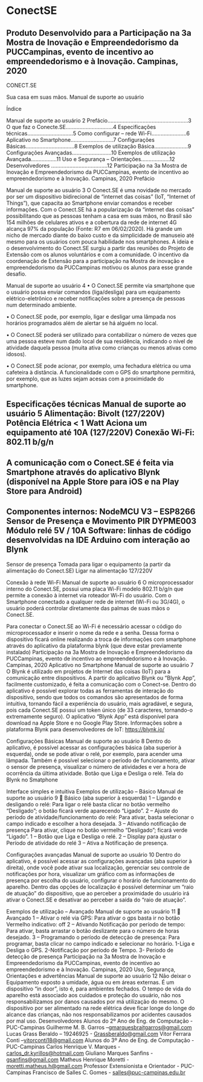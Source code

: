 # ConectSE

Produto Desenvolvido para a Participação na
3a Mostra de
Inovação e
Empreendedorismo da PUCCampinas,
evento de
incentivo ao
empreendedorismo e à
Inovação.
Campinas, 2020
-----------------------------------------------------------------------------


CONECT.SE

Sua casa em suas mãos.
Manual de suporte
ao usuário



Índice


 Manual de suporte ao usuário
2
Prefácio……….....…………...……..................3
O que faz o Conecte.SE….........…….............4
Especificações técnicas………..………..........5
Como configurar – rede Wi-Fi…....….............6
Aplicativo no Smartphone………...….............7
Configurações Básicas………...….................8
Exemplos de utilização Básica…....…............9
Configurações Avançadas……..……............10
Exemplos de utilização Avançada.................11
Uso e Segurança – Orientações…................12
Desenvolvedores .......………...........……....12
Participação na
3a Mostra de
Inovação e
Empreendedorismo da PUCCampinas,
evento de
incentivo ao
empreendedorismo e à
Inovação.
Campinas, 2020
Prefácio






 Manual de suporte ao usuário
3
O Conect.SE é uma novidade no mercado
por ser um dispositivo bidirecional de
“internet das coisas” (IoT, “Internet of
Things”), que capacita ao Smartphone
enviar comandos e receber informações.
Com o Conect.SE há a popularização da
“internet das coisas” possibilitando que as
pessoas tenham a casa em suas mãos, no
Brasil são 154 milhões de celulares ativos e
a cobertura da rede de internet 4G alcança
97% da população (Fonte: R7 em
06/02/2020). Há grande um nicho de
mercado diante do baixo custo e da
simplicidade de manuseio até mesmo para
os usuários com pouca habilidade nos
smartphones.
A ideia e o desenvolvimento do Conect.SE
surgiu a partir das reuniões do Projeto de
Extensão com os alunos voluntários e com
a comunidade. O incentivo da coordenação
de Extensão para a participação na Mostra
de inovação e empreendedorismo da PUCCampinas motivou os alunos para esse
grande desafio.






 Manual de suporte ao usuário
4
• O Conect.SE permite via smartphone que o
usuário possa enviar comandos (liga/desliga)
para um equipamento elétrico-eletrônico e
receber notificações sobre a presença de
pessoas num determinado ambiente.

• O Conect.SE pode, por exemplo, ligar e
desligar uma lâmpada nos horários
programados além de alertar se há alguém
no local.

• O Conect.SE poderá ser
utilizado para contabilizar o número de vezes
que uma pessoa esteve num dado local de
sua residência, indicando o nível de
atividade daquela pessoa (muita ativa como
crianças ou menos ativas como idosos).

• O Conect.SE pode acionar, por
exemplo, uma fechadura elétrica ou uma
cafeteira à distância. A funcionalidade com o
GPS do smartphone permitirá, por exemplo,
que as luzes sejam acesas com a
proximidade do smartphone.





Especificações
técnicas
 Manual de suporte ao usuário
5
Alimentação: Bivolt (127/220V)
Potência Elétrica < 1 Watt
Aciona um equipamento até 10A (127/220V)
Conexão Wi-Fi: 802.11 b/g/n
-----------
A comunicação com o Conect.SE é feita via
Smartphone através do aplicativo Blynk
(disponível na Apple Store para iOS e na
Play Store para Android)
------------
Componentes internos:
NodeMCU V3 – ESP8266
Sensor de Presença e Movimento PIR DYPME003
Módulo relé 5V / 10A
Software: linhas de código desenvolvidas na IDE
Arduino com interação ao Blynk
---------------
Sensor de
presença
Tomada para
ligar o
equipamento (a
partir da
alimentação do
Conect.SE)
Ligar na
alimentação
127/220V





Conexão à rede Wi-Fi
 Manual de suporte ao usuário
6
 O microprocessador interno
do Conect.SE, possui uma placa Wi-Fi modelo
802.11 b/g/n que permite a conexão à internet
via roteador Wi-Fi do usuário. Com
o Smartphone conectado a qualquer rede de
internet (Wi-Fi ou 3G/4G), o usuário poderá
controlar diretamente das palmas de suas
mãos o Conect.SE.

Para conectar o Conect.SE ao Wi-Fi é
necessário acessar o código do
microprocessador e inserir o nome da rede e a
senha. Dessa forma o dispositivo ficará online
realizando a troca de informações com
smartphone através do aplicativo da plataforma
blynk (que deve estar previamente instalado)
Participação na
3a Mostra de
Inovação e
Empreendedorismo da PUCCampinas,
evento de
incentivo ao
empreendedorismo e à
Inovação.
Campinas, 2020
Aplicativo no
Smartphone
 Manual de suporte ao usuário
7
 O Blynk é utilizado em projetos de Internet
das coisas (IoT) para a comunicação entre
dispositivos. A partir do aplicativo Blynk ou “Blynk
App”, facilmente customizado, é feita a
comunicação com o Conect-se. Dentro do
aplicativo é possível explorar todas as
ferramentas de interação do dispositivo, sendo
que todos os comandos são apresentados de
forma intuitiva, tornando fácil a experiência do
usuário, mais agradável, e segura, pois cada
Conect.SE possui um token único (de 33
caracteres, tornando-o extremamente seguro).
O aplicativo “Blynk App”
está disponível para
download na Apple Store e
no Google Play Store.
Informações sobre a
plataforma Blynk para
desenvolvedores de IoT:
https://blynk.io/

Configurações
Básicas
 Manual de suporte ao usuário
8
Dentro do aplicativo, é possível acessar as
configurações básica (aba superior à esquerda),
onde se pode ativar o relé, por exemplo, para
acender uma lâmpada. Também é possível
selecionar o período de funcionamento, ativar o
sensor de presença, visualizar o número de
atividades e ver a hora de ocorrência da última
atividade.
Botão que Liga e
Desliga o relé.
Tela do Blynk no
Smatphone



Interface simples e
intuitiva
Exemplos de
utilização – Básico
 Manual de suporte ao usuário
9
 Básico (aba superior à esquerda)
1 – Ligando e desligando o relé:
Para ligar o relé basta clicar no botão
vermelho “Desligado”; o botão ficará
verde aparecendo “Ligado”.
2 – Ajuste do período
de atividade/funcionamento do relé:
Para ativar, basta selecionar o
campo indicado e escolher a hora
desejada.
3 – Ativando notificação de presença
Para ativar, clique no botão vermelho
“Desligado”; ficará verde “Ligado”.
1 – Botão que
Liga e Desliga o relé.
2 – Display para ajustar o
Período de atividade do relé
3 – Ativa a Notificação de
presença.



Configurações
avançadas
 Manual de suporte ao usuário
10
Dentro do aplicativo, é possível acessar as
configurações avançadas (aba superior à
direita), onde você pode ativar sua localização,
gerenciar seu controle de notificações por hora,
visualizar um gráfico com as informações de
presença por escolha do usuário, configurar o
horário de funcionamento do aparelho.
Dentro das opções de
localização é possível
determinar um “raio de
atuação” do dispositivo,
que ao perceber a
proximidade do usuário
irá ativar o Conect.SE e
desativar ao perceber a
saída do “raio de
atuação”.


Exemplos de
utilização – Avançado
 Manual de suporte ao usuário
11
 Avançado
1 – Ativar o relé via GPS: Para ativar o gps basta ir
no botão Vermelho indicativo: off
2 – Ativando Notificação por período de tempo:
Para ativar, basta arrastar o botão
deslizante para o número de horas desejado.
3 – Programando o período de detecção de
presença: Para programar, basta clicar no
campo indicado e selecionar no horário.
1-Liga e Desliga o GPS.
2-Notificação por período de
Tempo.
3- Período de detecção de
presença
Participação na
3a Mostra de
Inovação e
Empreendedorismo da PUCCampinas,
evento de
incentivo ao
empreendedorismo e à
Inovação.
Campinas, 2020
Uso, Segurança,
Orientações e
advertências
 Manual de suporte ao usuário
12
Não deixar o Equipamento exposto a umidade,
água ou em áreas externas. É um dispositivo “in
door”, isto é, para ambientes fechados. O tempo de
vida do aparelho está associado aos cuidados e
proteção do usuário, não nos responsabilizamos por
danos causados por má utilização do mesmo. O
dispositivo por ser alimentado na rede elétrica deve
ficar longe do longe do alcance das crianças, não
nos responsabilizamos por acidentes causados por
mal uso.
Desenvolvedores
Alunos do 2º Ano de Eng. de Computação - PUC-Campinas
Guilherme M. B. Garros –gmarquesbraitgarros@gmail.com
Lucas Grass Beraldo – 19246925 - Grassberaldo@gmail.com
Vitor Ferrara Conti –vitorconti18@gmail.com
Alunos do 3º Ano de Eng. de Computação - PUC-Campinas
Carlos Henrique V. Marques - carlos_dr.kyrillos@hotmail.com
Giuliano Marques Sanfins - gsanfins@gmail.com
Matheus Henrique Moretti - moretti.matheus.h@gmail.com
Professor Extensionista e Orientador - PUC-Campinas
Francisco de Salles C. Gomes - salles@puc-campinas.edu.br
